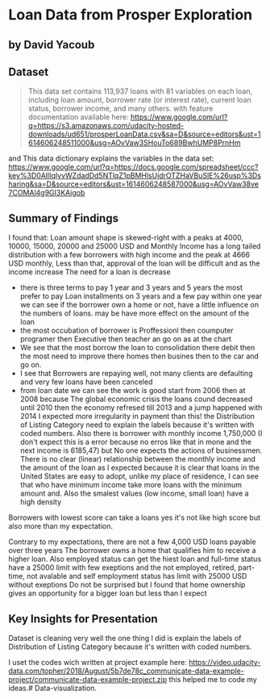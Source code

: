# Loan Data from Prosper Exploration
## by David Yacoub


## Dataset

> This data set contains 113,937 loans with 81 variables on each loan, including loan amount, borrower rate (or interest rate), current loan status, borrower income, and many others.
with feature documentation available here: https://www.google.com/url?q=https://s3.amazonaws.com/udacity-hosted-downloads/ud651/prosperLoanData.csv&sa=D&source=editors&ust=1614606248511000&usg=AOvVaw3SHouTo689BwhUMP8PrnHm

and This data dictionary explains the variables in the data set: https://www.google.com/url?q=https://docs.google.com/spreadsheet/ccc?key%3D0AllIqIyvWZdadDd5NTlqZ1pBMHlsUjdrOTZHaVBuSlE%26usp%3Dsharing&sa=D&source=editors&ust=1614606248587000&usg=AOvVaw38ve7COMAl4g9GI3KAigob

## Summary of Findings

I found that: Loan amount shape is skewed-right with a peaks at 4000, 10000, 15000, 20000 and 25000 USD
and Monthly Income has a long tailed distribution with a few borrowers with high income and the peak at 4666 USD monthly, Less than that, approval of the loan will be difficult and as the income increase The need for a loan is decrease
 - there is three terms to pay 1 year and 3 years and 5 years the most prefer to pay Loan installments on 3 years and a few pay within one year
we can see if the borrower own a home or not, have a little influence on the numbers of loans. may be have more effect on the amount of the loan
- the most occubation of borrower is Proffessionl then coumputer programer then Executive then teacher an go on as at the chart
- We see that the most borrow the loan to consolidation there debit then the most need to improve there homes then busines then to the car and go on.
- I see that Borrowers are repaying well, not many clients are defaulting and very few loans have been canceled
- from loan date we can see the work is good start from 2006 then at 2008 because The global economic crisis the loans cound decreased until 2010 then the economy refresed till 2013 and a jump happened with 2014
I expected more irregularity in payment than this! the Distribution of Listing Category need to explain the labels because it's written with coded numbers. Also there is borrower with monthly income 1,750,000 (I don't expect this is a error because no erros like that in mone and the next income is 6185,47) but No one expects the actions of businessmen.
There is no clear (linear) relationship between the monthly income and the amount of the loan as I expected because it is clear that loans in the United States are easy to adopt, unlike my place of residence, I can see that who have minimum income take more loans with the minimum amount and. Also the smalest values (low income, small loan) have a high density

Borrowers with lowest score can take a loans yes it's not like high score but also more than my expectation.

Contrary to my expectations, there are not a few 4,000 USD loans payable over three years
The borrower owns a home that qualifies him to receive a higher loan. Also employed status can get the hiest loan and full-time status have a 25000 limit with few exeptions and the not employed, retired, part-time, not avalable and self employment status has limit with 25000 USD without exeptions
Do not be surprised but I found that home ownership gives an opportunity for a bigger loan but less than I expect




## Key Insights for Presentation

Dataset is cleaning very well the one thing I did is explain the labels of Distribution of Listing Category because it's written with coded numbers.

I uset the codes wich written at project example here: https://video.udacity-data.com/topher/2018/August/5b7de78c_communicate-data-example-project/communicate-data-example-project.zip this helped me to code my ideas.# Data-visualization.
